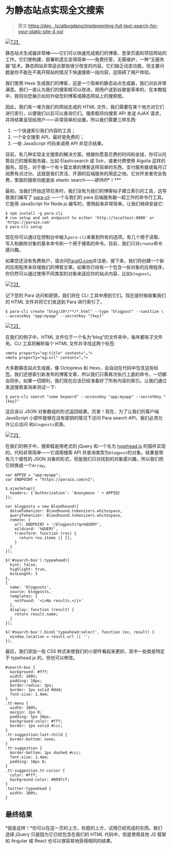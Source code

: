 # 为静态站点实现全文搜索

> 原文:[https://dev . to/albogdano/implementing-full-text-search-for-your-static-site-4 ool](https://dev.to/albogdano/implementing-full-text-search-for-your-static-site-4ool)

[![](../Images/ebb4e6f1839cf2dfd21fa8d662e5ad26.png)T2】](https://res.cloudinary.com/practicaldev/image/fetch/s--2-RA0OpP--/c_limit%2Cf_auto%2Cfl_progressive%2Cq_auto%2Cw_880/https://erudika.com/assets/img/blogpost_media8.png)

静态站点生成器非常棒——它们可以快速完成我们的博客、登录页面和项目网站的工作。它们使构建、部署和遗忘变得简单——免费托管，无需维护，一种“无服务器”技术。静态网站非常适合那些很少改变的内容。它们缺乏动态功能，但主要问题是你不能在不离开网站的情况下快速搜索一段内容，这阻碍了用户体验。

我们使用 Hexo 生成我们的博客，这是一个简单的静态站点生成器，我们对此非常满意。我们一直认为我们的搜索框可以改进，把用户送到谷歌是草率的。在本教程中，我将向您展示如何升级您的博客或静态网站上的搜索框。

因此，我们有一堆为我们的网站生成的 HTML 文件，我们需要在某个地方对它们进行索引，以便我们以后可以查询它们。搜索框将向搜索 API 发送 AJAX 请求，并将结果呈现给用户——非常简单的设置。所以我们需要三样东西:

1.  一个快速索引我们内容的工具；
2.  一个全文搜索 API，最好是免费的；
3.  一些 JavaScript 代码来调用 API 并显示结果。

目前，有几种实现全文搜索的解决方案。根据你愿意花费的时间和金钱，你可以托管自己的搜索服务器，比如 Elasticsearch 或 Solr，或者付费使用 Algolia 这样的服务。现在，对于像一个有十篇文章的博客这样简单的东西，支付服务器或每月订阅费有点过分。这就是我们灵活、开源的后端服务的用武之地。它对开发者完全免费，里面的搜索功能是由 elastic search——*提供的**！***

最初，当我们开始这项任务时，我们没有为我们的博客帖子建立索引的工具，这导致我们编写了 [para-cli](https://github.com/Erudika/para-cli) —一个与我们的 para 后端服务器一起工作的命令行工具。它是用 JavaScript for Node.js 编写的，使用起来非常简单。让我们继续安装它:

```
$ npm install -g para-cli
# run setup and set endpoint to either 'http://localhost:8080' or 'https://paraio.com'
$ para-cli setup 
```

现在你可以通过在控制台中输入`para-cli`来看到所有的选项。有几个用于读取、写入和删除对象的基本命令和一个用于搜索的命令。目前，我们只对`create`命令感兴趣。

如果您还没有免费账户，请访问[ParaIO.com](https://paraio.com/signin)并注册。接下来，我们将创建一个新的应用程序来存储我们的博客文章。如果你已经有一个包含一些对象的应用程序，你仍然可以通过使用不同类型的对象来适应你的站点内容，比如`blogpost`。

[![](../Images/3e5e17100fd623d0ac483963eca5a311.png)T2】](https://res.cloudinary.com/practicaldev/image/fetch/s--M9J8W1cT--/c_limit%2Cf_auto%2Cfl_progressive%2Cq_auto%2Cw_880/https://erudika.com/assets/img/ftsearch1.png)

记下您的 Para 访问和密钥，我们将在 CLI 工具中用到它们。现在是时候收集我们的 HTML 文件并将它们发送到 Para 进行索引了。

```
$ para-cli create "blog/20*/**/*.html" --type "blogpost" --sanitize \
--accessKey "app:myapp" --secretKey "[key]" 
```

[![](../Images/ed4621fcc2ba99e0cdcfdd3ccd2b1e1c.png)T2】](https://res.cloudinary.com/practicaldev/image/fetch/s--Wk1hm3Nk--/c_limit%2Cf_auto%2Cfl_progressive%2Cq_auto%2Cw_880/https://erudika.com/assets/img/ftsearch2.png)

在我们的例子中，HTML 文件位于一个名为“blog”的文件夹中，每年都有子文件夹。CLI 工具将解析每个 HTML 文件并寻找这两个标签:

```
<meta property="og:title" content="…">
<meta property="og:url" content="…"> 
```

大多数静态站点生成器，像 Octopress 和 Hexo，会自动在代码中包含这些标签。我们还想索引新发布的博客文章，所以我们只需再次执行上面的命令，一切都会同步。如果一切顺利，我们现在应该已经准备好了所有内容的索引。让我们通过发送搜索查询来测试一下:

```
$ para-cli search "some keyword" --accessKey "app:myapp" --secretKey "[key]" 
```

这应该以 JSON 对象数组的形式返回结果。厉害！现在，为了让我们的客户端 JavaScript 小部件能够在没有密钥的情况下访问 Para search API，我们必须允许公众访问
和`blogposts`资源。

[![](../Images/43308708a379a00f034dccc968f78786.png)T2】](https://res.cloudinary.com/practicaldev/image/fetch/s--FqpV7vSf--/c_limit%2Cf_auto%2Cfl_progressive%2Cq_auto%2Cw_880/https://erudika.com/assets/img/ftsearch3.png)

在我们的例子中，搜索框是用老式的 jQuery 和一个名为
[typehead.js](https://twitter.github.io/typeahead.js/) 的插件实现的。代码非常简单——它调用搜索 API 并查询类型为`blogpost`的对象。结果是带有几个属性的 JSON 对象的形式，但是我们只对找到的对象感兴趣，所以我们把它转换成一个`Array`。

```
var APPID = "app:myapp";
var ENDPOINT = "https://paraio.com/v1";

$.ajaxSetup({
  headers: {'Authorization': 'Anonymous ' + APPID}
});

var blogposts = new Bloodhound({
  datumTokenizer: Bloodhound.tokenizers.whitespace,
  queryTokenizer: Bloodhound.tokenizers.whitespace,
  remote: {
    url: ENDPOINT + '/blogposts?q=%QUERY',
    wildcard: '%QUERY',
    transform: function (res) {
      return res.items || [];
    }
  }
});

$('#search-box').typeahead({
  hint: false,
  highlight: true,
  minLength: 3
},
{
  name: 'blogposts',
  source: blogposts,
  templates: {
    notFound: '<i>No results.</i>'
  },
  display: function (result) {
    return result.name;
  }
});

$('#search-box').bind('typeahead:select', function (ev, result) {
  window.location = result.url || '';
}); 
```

最后，我们添加一些 CSS 样式来使我们的小部件看起来更好。其中一些类是特定于 typehead.js 的，但也可以修改。

```
#search-box {
  background: #fff;
  width: 100%;
  padding: 10px;
  border-radius: 3px;
  border: 1px solid #ddd;
  font-size: 1.4em;
}
.tt-menu {
  width: 100%;
  margin: 2px 0;
  padding: 5px 10px;
  background-color: #fff;
  border: 1px solid #ccc;
}
.tt-suggestion:last-child {
  border-bottom: none;
}
.tt-suggestion {
  border-bottom: 1px dashed #ccc;
  font-size: 1.4em;
  padding: 10px 0;
}
.tt-suggestion.tt-cursor {
  color: #fff;
  background-color: #0097cf;
}
.twitter-typeahead {
  width: 100%;
} 
```

## [](#final-result)最终结果

*就是这样！*你可以在这一页的上方，标题的上方，试用已经完成的东西。我们选择 jQuery 只是因为它已经包含在我们的 HTML 代码中，但是使用其他 JS 框架如 Angular 或 React 也可以很容易地获得相同的结果。